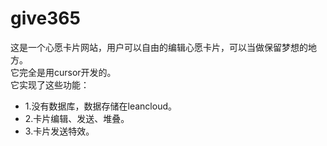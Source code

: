# give365
这是一个心愿卡片网站，用户可以自由的编辑心愿卡片，可以当做保留梦想的地方。</br>
它完全是用cursor开发的。</br>
它实现了这些功能：
- 1.没有数据库，数据存储在leancloud。
- 2.卡片编辑、发送、堆叠。
- 3.卡片发送特效。
